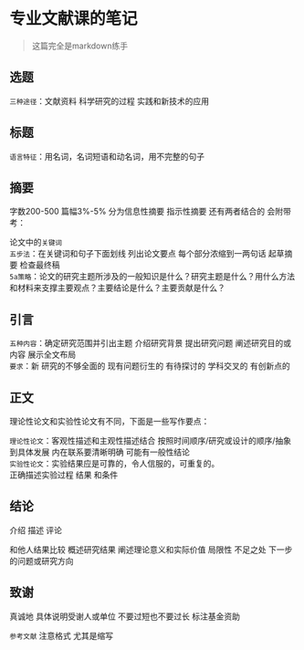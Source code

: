 # 专业文献课的笔记
>这篇完全是markdown练手

## 选题
`三种途径`：文献资料 科学研究的过程 实践和新技术的应用

## 标题
`语言特征`：用名词，名词短语和动名词，用不完整的句子

## 摘要
字数200-500 篇幅3%-5% 分为信息性摘要 指示性摘要 还有两者结合的 
会附带考： 

论文中的`关键词`    
`五步法`：在关键词和句子下面划线 列出论文要点 每个部分浓缩到一两句话 起草摘要 检查最终稿   
`5a策略`：论文的研究主题所涉及的一般知识是什么？研究主题是什么？用什么方法和材料来支撑主要观点？主要结论是什么？主要贡献是什么？   

## 引言
`五种内容`：确定研究范围并引出主题 介绍研究背景 提出研究问题 阐述研究目的或内容 展示全文布局   
`要求`：新  研究的不够全面的 现有问题衍生的 有待探讨的 学科交叉的 有创新点的   

## 正文 
理论性论文和实验性论文有不同，下面是一些写作要点：

`理论性论文`：客观性描述和主观性描述结合 按照时间顺序/研究或设计的顺序/抽象到具体发展 内在联系要清晰明确 可能有一般性结论   
`实验性论文`：实验结果应是可靠的，令人信服的，可重复的。   
正确描述实验过程 结果 和条件   

## 结论
介绍 描述 评论 

和他人结果比较 概述研究结果 阐述理论意义和实际价值 局限性 不足之处 下一步的问题或研究方向

## 致谢 
真诚地 具体说明受谢人或单位 不要过短也不要过长 标注基金资助

`参考文献`
注意格式 尤其是缩写

